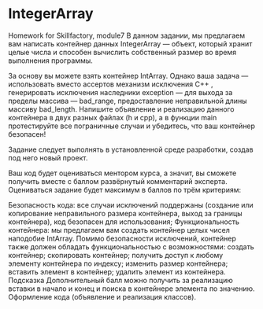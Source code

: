 # IntegerArray
Homework for Skillfactory, module7
В данном задании, мы предлагаем вам написать контейнер данных IntegerArray — объект, который хранит целые числа и способен вычислить собственный размер во время выполнения программы.

За основу вы можете взять контейнер IntArray. Однако ваша задача — использовать вместо ассертов механизм исключения C++ , генерировать исключения наследники exception — для выхода за пределы массива — bad_range, предоставление неправильной длины массиву bad_length. Напишите объявление и реализацию данного контейнера в двух разных файлах (h и сpp), а в функции main протестируйте все пограничные случаи и убедитесь, что ваш контейнер безопасен!

Задание следует выполнять в установленной среде разработки, создав под него новый проект.

Ваш код будет оцениваться ментором курса, а значит, вы сможете получить вместе с баллом развёрнутый комментарий эксперта. Оцениваться задание будет максимум в  баллов по трём критериям: 

Безопасность кода: все случаи исключений поддержаны (создание или копирование неправильного размера контейнера, выход за границы контейнера), код безопасен для использования;
Функциональность контейнера: мы предлагаем вам создать контейнер целых чисел наподобие IntArray. Помимо безопасности исключений, контейнер также должен обладать функциональностью с возможностями:
создать контейнер;
скопировать контейнер;
получить доступ к любому элементу контейнера по индексу;
изменить размер контейнера;
вставить элемент в контейнер;
удалить элемент из контейнера.
Подсказка
Дополнительный балл можно получить за реализацию вставки в начало и конец и поиска в контейнере элемента по значению.
Оформление кода (объявление и реализация классов).
